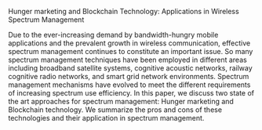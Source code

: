 Hunger marketing and Blockchain Technology: Applications in Wireless Spectrum Management

Due to the ever-increasing demand by bandwidth-hungry mobile applications and the prevalent growth in wireless communication, effective spectrum management continues to constitute an important issue. So many spectrum management techniques have been employed in different areas including broadband satellite systems, cognitive acoustic networks, railway cognitive radio networks, and smart grid network environments. Spectrum management mechanisms have evolved to meet the different requirements of increasing spectrum use efficiency.  In this paper, we discuss two state of the art approaches for spectrum management: Hunger marketing and Blockchain technology. We summarize the pros and cons of these technologies and their application in spectrum management.
